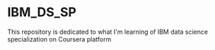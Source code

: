 # IBM_DS_SP
This repository is dedicated to what I'm learning of IBM data science specialization on Coursera platform
